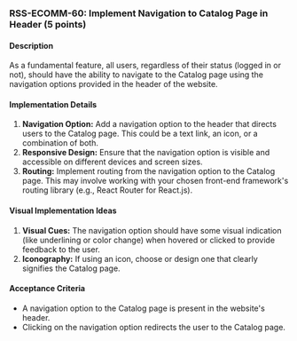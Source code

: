 ### RSS-ECOMM-60: Implement Navigation to Catalog Page in Header (5 points)

#### Description
As a fundamental feature, all users, regardless of their status (logged in or not), should have the ability to navigate to the Catalog page using the navigation options provided in the header of the website.

#### Implementation Details
1. **Navigation Option:** Add a navigation option to the header that directs users to the Catalog page. This could be a text link, an icon, or a combination of both.
2. **Responsive Design:** Ensure that the navigation option is visible and accessible on different devices and screen sizes.
3. **Routing:** Implement routing from the navigation option to the Catalog page. This may involve working with your chosen front-end framework's routing library (e.g., React Router for React.js).

#### Visual Implementation Ideas
1. **Visual Cues:** The navigation option should have some visual indication (like underlining or color change) when hovered or clicked to provide feedback to the user.
2. **Iconography:** If using an icon, choose or design one that clearly signifies the Catalog page.

#### Acceptance Criteria
- A navigation option to the Catalog page is present in the website's header.
- Clicking on the navigation option redirects the user to the Catalog page.

